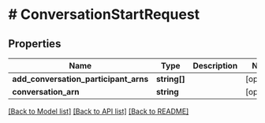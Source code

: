 # # ConversationStartRequest

## Properties

Name | Type | Description | Notes
------------ | ------------- | ------------- | -------------
**add_conversation_participant_arns** | **string[]** |  | [optional]
**conversation_arn** | **string** |  | [optional]

[[Back to Model list]](../../README.md#models) [[Back to API list]](../../README.md#endpoints) [[Back to README]](../../README.md)
